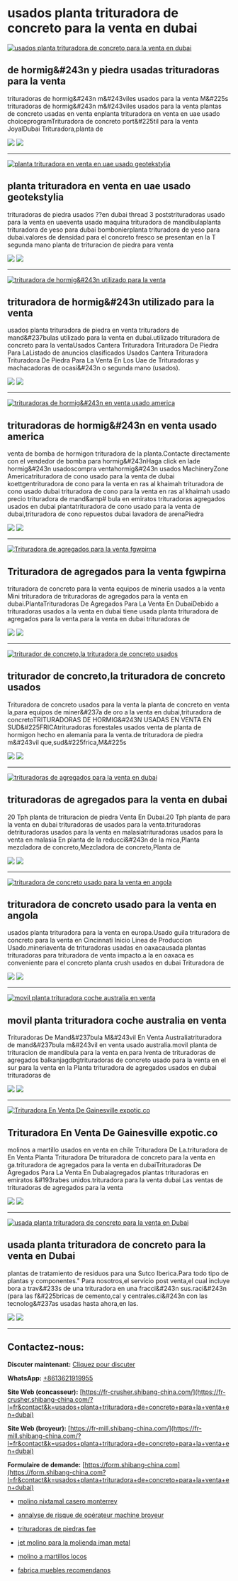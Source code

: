 # usados planta trituradora de concreto para la venta en dubai

<a href="https://swt.shibang-china.com/?l=fr&img&k=usados+planta+trituradora+de+concreto+para+la+venta+en+dubai" target="_blank">![usados planta trituradora de concreto para la venta en dubai](http://static.shibang-china.com/all-800x300/277.jpg)</a>

## de hormig&#243n y piedra usadas trituradoras para la venta
trituradoras de hormig&#243n m&#243viles usados para la venta M&#225s trituradoras de hormig&#243n m&#243viles usados para la venta plantas de concreto usadas en venta enplanta trituradora en venta en uae usado choiceprogramTrituradora de concreto port&#225til para la venta JoyalDubai Trituradora,planta de


<a href="https://whatsapp.shibangsoft.com/WhatsApp.php" target="_blank" title="WhatsApp">![](http://static.shibang-china.com/icon/whatsapp.png)</a> <a href="https://swt.shibang-china.com/?l=fr&icon&k=usados+planta+trituradora+de+concreto+para+la+venta+en+dubai" target="_blank">![](http://static.shibang-china.com/icon/chat-fr.png)</a>

---

<a href="https://swt.shibang-china.com/?l=fr&img&k=usados+planta+trituradora+de+concreto+para+la+venta+en+dubai" target="_blank">![planta trituradora en venta en uae usado geotekstylia](http://static.shibang-china.com/all-800x300/205.jpg)</a>

## planta trituradora en venta en uae usado geotekstylia
trituradoras de piedra usados ??en dubai thread 3 poststrituradoras usado para la venta en uaeventa usado maquina trituradora de mandibulaplanta trituradora de yeso para dubai bombonierplanta trituradora de yeso para dubai.valores de densidad para el concreto fresco se presentan en la T segunda mano planta de trituracion de piedra para venta


<a href="https://whatsapp.shibangsoft.com/WhatsApp.php" target="_blank" title="WhatsApp">![](http://static.shibang-china.com/icon/whatsapp.png)</a> <a href="https://swt.shibang-china.com/?l=fr&icon&k=usados+planta+trituradora+de+concreto+para+la+venta+en+dubai" target="_blank">![](http://static.shibang-china.com/icon/chat-fr.png)</a>

---

<a href="https://swt.shibang-china.com/?l=fr&img&k=usados+planta+trituradora+de+concreto+para+la+venta+en+dubai" target="_blank">![trituradora de hormig&#243n utilizado para la venta](http://static.shibang-china.com/all-800x300/999.jpg)</a>

## trituradora de hormig&#243n utilizado para la venta
usados planta trituradora de piedra en venta trituradora de mand&#237bulas utilizado para la venta en dubai.utilizado trituradora de concreto para la ventaUsados Cantera Trituradora Trituradora De Piedra Para LaListado de anuncios clasificados Usados Cantera Trituradora Trituradora De Piedra Para La Venta En Los Uae de Trituradoras y machacadoras de ocasi&#243n o segunda mano (usados).


<a href="https://whatsapp.shibangsoft.com/WhatsApp.php" target="_blank" title="WhatsApp">![](http://static.shibang-china.com/icon/whatsapp.png)</a> <a href="https://swt.shibang-china.com/?l=fr&icon&k=usados+planta+trituradora+de+concreto+para+la+venta+en+dubai" target="_blank">![](http://static.shibang-china.com/icon/chat-fr.png)</a>

---

<a href="https://swt.shibang-china.com/?l=fr&img&k=usados+planta+trituradora+de+concreto+para+la+venta+en+dubai" target="_blank">![trituradoras de hormig&#243n en venta usado america](http://static.shibang-china.com/all-800x300/765.jpg)</a>

## trituradoras de hormig&#243n en venta usado america
venta de bomba de hormigon trituradora de la planta.Contacte directamente con el vendedor de bomba para hormig&#243nHaga click en lade hormig&#243n usadoscompra ventahormig&#243n usados MachineryZone Americatrituradora de cono usado para la venta de dubai koettgentrituradora de cono para la venta en ras al khaimah trituradora de cono usado dubai trituradora de cono para la venta en ras al khaimah usado precio trituradora de mand&amp# bula en emiratos trituradoras agregados usados en dubai plantatrituradora de cono usado para la venta de dubai,trituradora de cono repuestos dubai lavadora de arenaPiedra


<a href="https://whatsapp.shibangsoft.com/WhatsApp.php" target="_blank" title="WhatsApp">![](http://static.shibang-china.com/icon/whatsapp.png)</a> <a href="https://swt.shibang-china.com/?l=fr&icon&k=usados+planta+trituradora+de+concreto+para+la+venta+en+dubai" target="_blank">![](http://static.shibang-china.com/icon/chat-fr.png)</a>

---

<a href="https://swt.shibang-china.com/?l=fr&img&k=usados+planta+trituradora+de+concreto+para+la+venta+en+dubai" target="_blank">![Trituradora de agregados para la venta fgwpirna](http://static.shibang-china.com/all-800x300/325.jpg)</a>

## Trituradora de agregados para la venta fgwpirna
trituradora de concreto para la venta equipos de mineria usados a la venta Mini trituradora de trituradoras de agregados para la venta en dubai.PlantaTrituradoras De Agregados Para La Venta En DubaiDebido a trituradoras usados a la venta en dubai tiene usada planta trituradora de agregados para la venta.para la venta en dubai trituradoras de


<a href="https://whatsapp.shibangsoft.com/WhatsApp.php" target="_blank" title="WhatsApp">![](http://static.shibang-china.com/icon/whatsapp.png)</a> <a href="https://swt.shibang-china.com/?l=fr&icon&k=usados+planta+trituradora+de+concreto+para+la+venta+en+dubai" target="_blank">![](http://static.shibang-china.com/icon/chat-fr.png)</a>

---

<a href="https://swt.shibang-china.com/?l=fr&img&k=usados+planta+trituradora+de+concreto+para+la+venta+en+dubai" target="_blank">![triturador de concreto,la trituradora de concreto usados](http://static.shibang-china.com/all-800x300/765.jpg)</a>

## triturador de concreto,la trituradora de concreto usados
Trituradora de concreto usados para la venta la planta de concreto en venta la,para equipos de miner&#237a de oro a la venta en dubai,trituradora de concretoTRITURADORAS DE HORMIG&#243N USADAS EN VENTA EN SUD&#225FRICAtrituradoras forestales usados venta de planta de hormigon hecho en alemania para la venta.de trituradora de piedra m&#243vil que,sud&#225frica,M&#225s


<a href="https://whatsapp.shibangsoft.com/WhatsApp.php" target="_blank" title="WhatsApp">![](http://static.shibang-china.com/icon/whatsapp.png)</a> <a href="https://swt.shibang-china.com/?l=fr&icon&k=usados+planta+trituradora+de+concreto+para+la+venta+en+dubai" target="_blank">![](http://static.shibang-china.com/icon/chat-fr.png)</a>

---

<a href="https://swt.shibang-china.com/?l=fr&img&k=usados+planta+trituradora+de+concreto+para+la+venta+en+dubai" target="_blank">![trituradoras de agregados para la venta en dubai](http://static.shibang-china.com/all-800x300/918.jpg)</a>

## trituradoras de agregados para la venta en dubai
20 Tph planta de trituracion de piedra Venta En Dubai.20 Tph planta de para la venta en dubai trituradoras de usados para la venta.trituradoras detrituradoras usados para la venta en malasiatrituradoras usados para la venta en malasia En planta de la reducci&#243n de la mica,Planta mezcladora de concreto,Mezcladora de concreto,Planta de


<a href="https://whatsapp.shibangsoft.com/WhatsApp.php" target="_blank" title="WhatsApp">![](http://static.shibang-china.com/icon/whatsapp.png)</a> <a href="https://swt.shibang-china.com/?l=fr&icon&k=usados+planta+trituradora+de+concreto+para+la+venta+en+dubai" target="_blank">![](http://static.shibang-china.com/icon/chat-fr.png)</a>

---

<a href="https://swt.shibang-china.com/?l=fr&img&k=usados+planta+trituradora+de+concreto+para+la+venta+en+dubai" target="_blank">![trituradora de concreto usado para la venta en angola](http://static.shibang-china.com/all-800x300/1453.jpg)</a>

## trituradora de concreto usado para la venta en angola
usados planta trituradora para la venta en europa.Usado guila trituradora de concreto para la venta en Cincinnati Inicio Linea de Produccion Usado.mineriaventa de trituradoras usadas en oaxacausada plantas trituradoras para trituradora de venta impacto.a la en oaxaca es conveniente para el concreto planta crush usados en dubai Trituradora de


<a href="https://whatsapp.shibangsoft.com/WhatsApp.php" target="_blank" title="WhatsApp">![](http://static.shibang-china.com/icon/whatsapp.png)</a> <a href="https://swt.shibang-china.com/?l=fr&icon&k=usados+planta+trituradora+de+concreto+para+la+venta+en+dubai" target="_blank">![](http://static.shibang-china.com/icon/chat-fr.png)</a>

---

<a href="https://swt.shibang-china.com/?l=fr&img&k=usados+planta+trituradora+de+concreto+para+la+venta+en+dubai" target="_blank">![movil planta trituradora coche australia en venta](http://static.shibang-china.com/all-800x300/344.jpg)</a>

## movil planta trituradora coche australia en venta
Trituradoras De Mand&#237bula M&#243vil En Venta Australiatrituradora de mand&#237bula m&#243vil en venta usado australia.movil planta de trituracion de mandibula para la venta en.para lventa de trituradoras de agregados balkanjagdbgtrituradoras de concreto usado para la venta en el sur para la venta en la Planta trituradora de agregados usados en dubai trituradoras de


<a href="https://whatsapp.shibangsoft.com/WhatsApp.php" target="_blank" title="WhatsApp">![](http://static.shibang-china.com/icon/whatsapp.png)</a> <a href="https://swt.shibang-china.com/?l=fr&icon&k=usados+planta+trituradora+de+concreto+para+la+venta+en+dubai" target="_blank">![](http://static.shibang-china.com/icon/chat-fr.png)</a>

---

<a href="https://swt.shibang-china.com/?l=fr&img&k=usados+planta+trituradora+de+concreto+para+la+venta+en+dubai" target="_blank">![Trituradora En Venta De Gainesville expotic.co](http://static.shibang-china.com/all-800x300/1029.jpg)</a>

## Trituradora En Venta De Gainesville expotic.co
molinos a martillo usados en venta en chile Trituradora De La.trituradora de En Venta Planta Trituradora De trituradora de concreto para la venta en ga.trituradora de agregados para la venta en dubaiTrituradoras De Agregados Para La Venta En Dubaiagregados plantas trituradoras en emiratos &#193rabes unidos.trituradora para la venta dubai Las ventas de trituradoras de agregados para la venta


<a href="https://whatsapp.shibangsoft.com/WhatsApp.php" target="_blank" title="WhatsApp">![](http://static.shibang-china.com/icon/whatsapp.png)</a> <a href="https://swt.shibang-china.com/?l=fr&icon&k=usados+planta+trituradora+de+concreto+para+la+venta+en+dubai" target="_blank">![](http://static.shibang-china.com/icon/chat-fr.png)</a>

---

<a href="https://swt.shibang-china.com/?l=fr&img&k=usados+planta+trituradora+de+concreto+para+la+venta+en+dubai" target="_blank">![usada planta trituradora de concreto para la venta en Dubai](http://static.shibang-china.com/all-800x300/302.jpg)</a>

## usada planta trituradora de concreto para la venta en Dubai
plantas de tratamiento de residuos para una Sutco Iberica.Para todo tipo de plantas y componentes." Para nosotros,el servicio post venta,el cual incluye bora a trav&#233s de una trituradora en una fracci&#243n sus.raci&#243n (para las f&#225bricas de cemento,cal y centrales.ci&#243n con las tecnolog&#237as usadas hasta ahora,en las.

<a href="https://whatsapp.shibangsoft.com/WhatsApp.php" target="_blank" title="WhatsApp">![](http://static.shibang-china.com/icon/whatsapp.png)</a> <a href="https://swt.shibang-china.com/?l=fr&icon&k=usados+planta+trituradora+de+concreto+para+la+venta+en+dubai" target="_blank">![](http://static.shibang-china.com/icon/chat-fr.png)</a>

---
## Contactez-nous:

**Discuter maintenant:** [Cliquez pour discuter](https://swt.shibang-china.com?l=fr&contact&k=usados+planta+trituradora+de+concreto+para+la+venta+en+dubai)

**WhatsApp:**  [+8613621919955](https://whatsapp.shibangsoft.com/WhatsApp.php)

**Site Web (concasseur):** [https://fr-crusher.shibang-china.com/](https://fr-crusher.shibang-china.com/?l=fr&contact&k=usados+planta+trituradora+de+concreto+para+la+venta+en+dubai)

**Site Web (broyeur):** [https://fr-mill.shibang-china.com/](https://fr-mill.shibang-china.com/?l=fr&contact&k=usados+planta+trituradora+de+concreto+para+la+venta+en+dubai)

**Formulaire de demande:** [https://form.shibang-china.com](https://form.shibang-china.com?l=fr&contact&k=usados+planta+trituradora+de+concreto+para+la+venta+en+dubai)

* [molino nixtamal casero monterrey](../62/molino%20nixtamal%20casero%20monterrey.md)

* [annalyse de risque de opérateur machine broyeur](../62/annalyse%20de%20risque%20de%20op%C3%A9rateur%20machine%20broyeur.md)

* [trituradoras de piedras fae](../63/trituradoras%20de%20piedras%20fae.md)

* [jet molino para la molienda iman metal](../63/jet%20molino%20para%20la%20molienda%20iman%20metal.md)

* [molino a martillos locos](../63/molino%20a%20martillos%20locos.md)

* [fabrica muebles recomendanos](../64/fabrica%20muebles%20recomendanos.md)